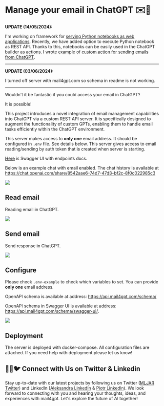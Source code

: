# Manage your email in ChatGPT ✉️🦜

**UPDATE (14/05/2024):**

I'm working on framework for [serving Python notebooks as web applications](https://runmercury.com). Recently, we have added option to execute Python notebook as REST API. Thanks to this, notebooks can be easily used in the ChatGPT builder as actions. I wrote example of [custom action for sending emails from ChatGPT](https://runmercury.com/use/gpt-builder-action-send-email/).

---

**UPDATE (03/06/2024):**

I turned off server with mail4gpt.com so schema in readme is not working.

---

Wouldn't it be fantastic if you could access your email in ChatGPT?

It is possible! 

This project introduces a novel integration of email management capabilities into ChatGPT via a custom REST API server. It is specifically designed to augment the functionality of custom GPTs, enabling them to handle email tasks efficiently within the ChatGPT environment.

This server makes access to **only one** email address. It should be configured in `.env` file. See details below. This server gives access to email reading/sending by auth token that is created when server is starting. 

[Here](https://api.mail4gpt.com/schema/swagger-ui/) is Swagger UI with endpoints docs.

Below is an example chat with email enabled. The chat history is available at https://chat.openai.com/share/8542aae6-74d7-47d3-bf2c-8f0c022985c3

![](/media/summary.png)


## Read email 

Reading email in ChatGPT.

![](./media/read-email.gif)

## Send email

Send response in ChatGPT.

![](./media/send-email.gif)

## Configure

Please check `.env-example` to check which variables to set. You can provide **only one** email address.

OpenAPI schema is available at address: https://api.mail4gpt.com/schema/

OpenAPI schema in Swagger UI is available at address: https://api.mail4gpt.com/schema/swagger-ui/.

![](/media/configure.gif)

## Deployment

The server is deployed with docker-compose. All configuration files are attached. If you need help with deployment please let us know!

## 👩‍💼🐦 Connect with Us on Twitter & Linkedin

Stay up-to-date with our latest projects by following us on Twitter ([MLJAR Twitter](https://twitter.com/MLJAROfficial)) and LinkedIn ([Aleksandra LinkedIn](https://www.linkedin.com/in/aleksandra-p%C5%82o%C5%84ska-42047432/) & [Piotr LinkedIn](https://www.linkedin.com/in/piotr-plonski-mljar/)). We look forward to connecting with you and hearing your thoughts, ideas, and experiences with mail4gpt. Let's explore the future of AI together!
